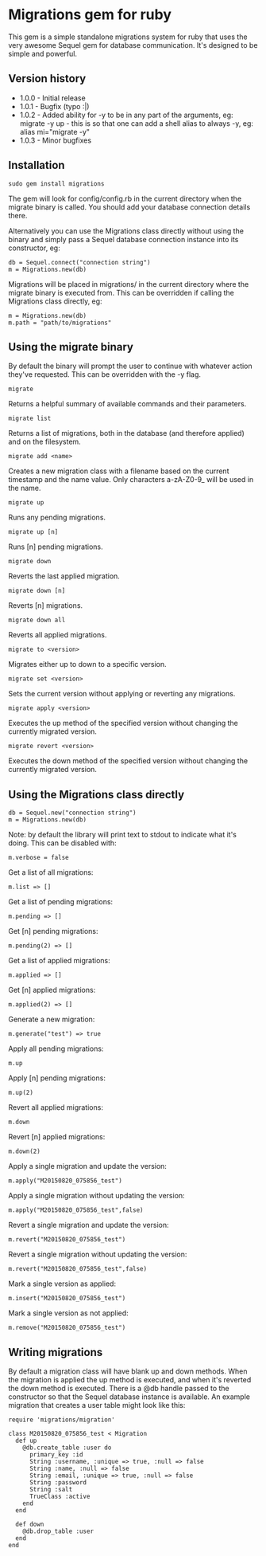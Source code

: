 Migrations gem for ruby
=======================

This gem is a simple standalone migrations system for ruby that uses the very awesome Sequel gem for
database communication.  It's designed to be simple and powerful.


Version history
---------------

- 1.0.0 - Initial release
- 1.0.1 - Bugfix (typo :|)
- 1.0.2 - Added ability for -y to be in any part of the arguments, eg: migrate -y up  - this is so that
one can add a shell alias to always -y, eg:  alias mi="migrate -y"
- 1.0.3 - Minor bugfixes


Installation
------------

    sudo gem install migrations

The gem will look for config/config.rb in the current directory when the migrate binary is called.  You should
add your database connection details there.

Alternatively you can use the Migrations class directly without using the binary and simply pass a Sequel
database connection instance into its constructor, eg:

    db = Sequel.connect("connection string")
    m = Migrations.new(db)

Migrations will be placed in migrations/ in the current directory where the migrate binary is executed from.
This can be overridden if calling the Migrations class directly, eg:

    m = Migrations.new(db)
    m.path = "path/to/migrations"


Using the migrate binary
------------------------

By default the binary will prompt the user to continue with whatever action they've requested.  This can be
overridden with the -y flag.

    migrate

Returns a helpful summary of available commands and their parameters.

    migrate list

Returns a list of migrations, both in the database (and therefore applied) and on the filesystem.

    migrate add <name>

Creates a new migration class with a filename based on the current timestamp and the name value.  Only
characters a-zA-Z0-9\_ will be used in the name.

    migrate up

Runs any pending migrations.

    migrate up [n]

Runs [n] pending migrations.

    migrate down

Reverts the last applied migration.

    migrate down [n]

Reverts [n] migrations.

    migrate down all

Reverts all applied migrations.

    migrate to <version>

Migrates either up to down to a specific version.

    migrate set <version>

Sets the current version without applying or reverting any migrations.

    migrate apply <version>

Executes the up method of the specified version without changing the currently migrated version.

    migrate revert <version>

Executes the down method of the specified version without changing the currently migrated version.


Using the Migrations class directly
-----------------------------------

    db = Sequel.new("connection string")
    m = Migrations.new(db)

Note: by default the library will print text to stdout to indicate what it's doing.  This can be disabled
with:

    m.verbose = false

Get a list of all migrations:

    m.list => []

Get a list of pending migrations:

    m.pending => []

Get [n] pending migrations:

    m.pending(2) => []

Get a list of applied migrations:

    m.applied => []

Get [n] applied migrations:

    m.applied(2) => []

Generate a new migration:

    m.generate("test") => true

Apply all pending migrations:

    m.up

Apply [n] pending migrations:

    m.up(2)

Revert all applied migrations:

    m.down

Revert [n] applied migrations:

    m.down(2)

Apply a single migration and update the version:

    m.apply("M20150820_075856_test")

Apply a single migration without updating the version:

    m.apply("M20150820_075856_test",false)

Revert a single migration and update the version:

    m.revert("M20150820_075856_test")

Revert a single migration without updating the version:

    m.revert("M20150820_075856_test",false)

Mark a single version as applied:

    m.insert("M20150820_075856_test")

Mark a single version as not applied:

    m.remove("M20150820_075856_test")


Writing migrations
------------------

By default a migration class will have blank up and down methods.  When the migration is applied
the up method is executed, and when it's reverted the down method is executed.  There is a @db
handle passed to the constructor so that the Sequel database instance is available.  An example
migration that creates a user table might look like this:

    require 'migrations/migration'

    class M20150820_075856_test < Migration
      def up
        @db.create_table :user do
          primary_key :id
          String :username, :unique => true, :null => false
          String :name, :null => false
          String :email, :unique => true, :null => false
          String :password
          String :salt
          TrueClass :active
        end
      end

      def down
        @db.drop_table :user
      end
    end
